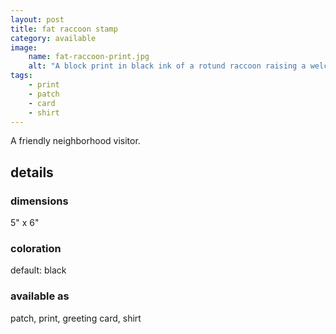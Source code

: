 ```yaml
---
layout: post
title: fat raccoon stamp
category: available
image: 
    name: fat-raccoon-print.jpg
    alt: "A block print in black ink of a rotund raccoon raising a welcoming paw towards the viewer."
tags:
    - print
    - patch
    - card
    - shirt
---
```


A friendly neighborhood visitor.

## details

### dimensions

5" x 6"

### coloration

default: black

### available as

patch, print, greeting card, shirt
